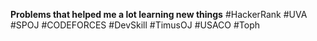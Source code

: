 **Problems that helped me a lot learning new things**
#HackerRank
#UVA
#SPOJ
#CODEFORCES
#DevSkill
#TimusOJ
#USACO
#Toph
